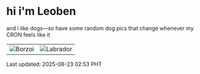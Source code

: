 # hi i'm Leoben

and i like dogs—so have some random dog pics that change whenever my CRON feels like it

|  |  |
|--------|----------|
| ![Borzoi](https://random-dog-vercel.vercel.app/api/random-borzoi?v=1755888835) | ![Labrador](https://random-dog-vercel.vercel.app/api/random-labrador?v=1755888835) |

Last updated: 2025-08-23 02:53 PHT
